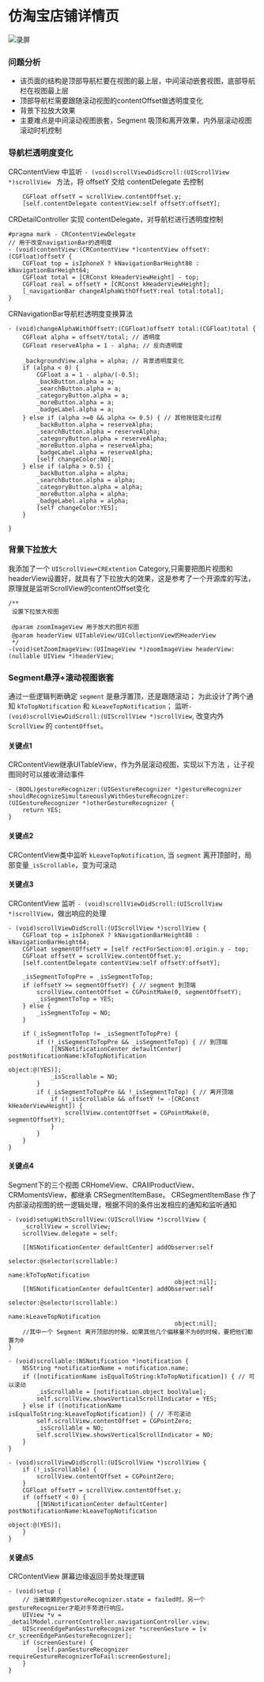 # 仿淘宝店铺详情页

![录屏](/screenshot/record.gif)

### 问题分析
* 该页面的结构是顶部导航栏要在视图的最上层，中间滚动嵌套视图，底部导航栏在视图最上层
* 顶部导航栏需要跟随滚动视图的contentOffset做透明度变化
* 背景下拉放大效果
* 主要难点是中间滚动视图嵌套，Segment 吸顶和离开效果，内外层滚动视图滚动时机控制

### 导航栏透明度变化
CRContentView 中监听 `- (void)scrollViewDidScroll:(UIScrollView *)scrollView ` 方法，将 offsetY 交给 contentDelegate 去控制
```
    CGFloat offsetY = scrollView.contentOffset.y;
    [self.contentDelegate contentView:self offsetY:offsetY];
```
CRDetailController 实现 contentDelegate，对导航栏进行透明度控制
```
#pragma mark - CRContentViewDelegate
// 用于改变navigationBar的透明度
- (void)contentView:(CRContentView *)contentView offsetY:(CGFloat)offsetY {
    CGFloat top = isIphoneX ? kNavigationBarHeight88 : kNavigationBarHeight64;
    CGFloat total = [CRConst kHeaderViewHeight] - top;
    CGFloat real = offsetY + [CRConst kHeaderViewHeight];
    [_navigationBar changeAlphaWithOffsetY:real total:total];
}
```
CRNavigationBar导航栏透明度变换算法
```
- (void)changeAlphaWithOffsetY:(CGFloat)offsetY total:(CGFloat)total {
    CGFloat alpha = offsetY/total; // 透明度
    CGFloat reserveAlpha = 1 - alpha; // 反向透明度

    _backgroundView.alpha = alpha; // 背景透明度变化
    if (alpha < 0) {
        CGFloat a = 1 - alpha/(-0.5);
        _backButton.alpha = a;
        _searchButton.alpha = a;
        _categoryButton.alpha = a;
        _moreButton.alpha = a;
        _badgeLabel.alpha = a;
    } else if (alpha >=0 && alpha <= 0.5) { // 其他按钮变化过程
        _backButton.alpha = reserveAlpha;
        _searchButton.alpha = reserveAlpha;
        _categoryButton.alpha = reserveAlpha;
        _moreButton.alpha = reserveAlpha;
        _badgeLabel.alpha = reserveAlpha;
        [self changeColor:NO];
    } else if (alpha > 0.5) {
        _backButton.alpha = alpha;
        _searchButton.alpha = alpha;
        _categoryButton.alpha = alpha;
        _moreButton.alpha = alpha;
        _badgeLabel.alpha = alpha;
        [self changeColor:YES];
    }

}
```

### 背景下拉放大
我添加了一个 `UIScrollView+CRExtention` Category,只需要把图片视图和headerView设置好，就具有了下拉放大的效果，这是参考了一个开源库的写法，原理就是监听ScrollView的contentOffset变化
```
/**
 设置下拉放大视图

 @param zoomImageView 用于放大的图片视图
 @param headerView UITableView/UICollectionView的HeaderView
 */
-(void)setZoomImageView:(UIImageView *)zoomImageView headerView:(nullable UIView *)headerView;
```

### Segment悬浮+滚动视图嵌套
通过一些逻辑判断确定 `segment` 是悬浮置顶，还是跟随滚动；
为此设计了两个通知 `kToTopNotification` 和 `kLeaveTopNotification`；
监听`- (void)scrollViewDidScroll:(UIScrollView *)scrollView`, 改变内外 `ScrollView` 的 `contentOffset`。

#### 关键点1
CRContentView继承UITableView，作为外层滚动视图，实现以下方法 ，让子视图同时可以接收滑动事件
```
- (BOOL)gestureRecognizer:(UIGestureRecognizer *)gestureRecognizer shouldRecognizeSimultaneouslyWithGestureRecognizer:(UIGestureRecognizer *)otherGestureRecognizer {
    return YES;
}
```

#### 关键点2
CRContentView类中监听 `kLeaveTopNotification`, 当 `segment` 离开顶部时，局部变量`_isScrollable`，变为可滚动

#### 关键点3
CRContentView 监听 `- (void)scrollViewDidScroll:(UIScrollView *)scrollView`，做出响应的处理
```
- (void)scrollViewDidScroll:(UIScrollView *)scrollView {
    CGFloat top = isIphoneX ? kNavigationBarHeight88 : kNavigationBarHeight64;
    CGFloat segmentOffsetY = [self rectForSection:0].origin.y - top;
    CGFloat offsetY = scrollView.contentOffset.y;
    [self.contentDelegate contentView:self offsetY:offsetY];

    _isSegmentToTopPre = _isSegmentToTop;
    if (offsetY >= segmentOffsetY) { // segment 到顶端
        scrollView.contentOffset = CGPointMake(0, segmentOffsetY);
        _isSegmentToTop = YES;
    } else {
        _isSegmentToTop = NO;
    }

    if (_isSegmentToTop != _isSegmentToTopPre) {
        if (!_isSegmentToTopPre && _isSegmentToTop) { // 到顶端
            [[NSNotificationCenter defaultCenter] postNotificationName:kToTopNotification
                                                                object:@(YES)];
            _isScrollable = NO;
        }
        if (_isSegmentToTopPre && !_isSegmentToTop) { // 离开顶端
            if (!_isScrollable && offsetY != -[CRConst kHeaderViewHeight]) {
                scrollView.contentOffset = CGPointMake(0, segmentOffsetY);
            }
        }
    }
}
```

#### 关键点4
Segment下的三个视图 CRHomeView、CRAllProductView、CRMomentsView，都继承 CRSegmentItemBase。
CRSegmentItemBase 作了内部滚动视图的统一逻辑处理，根据不同的条件出发相应的通知和监听通知
```
- (void)setupWithScrollView:(UIScrollView *)scrollView {
    _scrollView = scrollView;
    scrollView.delegate = self;

    [[NSNotificationCenter defaultCenter] addObserver:self
                                             selector:@selector(scrollable:)
                                                 name:kToTopNotification
                                               object:nil];
    [[NSNotificationCenter defaultCenter] addObserver:self
                                             selector:@selector(scrollable:)
                                                 name:kLeaveTopNotification
                                               object:nil];
    //其中一个 Segment 离开顶部的时候，如果其他几个偏移量不为0的时候，要把他们都置为0
}

- (void)scrollable:(NSNotification *)notification {
    NSString *notificationName = notification.name;
    if ([notificationName isEqualToString:kToTopNotification]) { // 可以滚动
        _isScrollable = [notification.object boolValue];
        self.scrollView.showsVerticalScrollIndicator = YES;
    } else if ([notificationName isEqualToString:kLeaveTopNotification]) { // 不可滚动
        self.scrollView.contentOffset = CGPointZero;
        _isScrollable = NO;
        self.scrollView.showsVerticalScrollIndicator = NO;
    }
}

- (void)scrollViewDidScroll:(UIScrollView *)scrollView {
    if (!_isScrollable) {
        scrollView.contentOffset = CGPointZero;
    }
    CGFloat offsetY = scrollView.contentOffset.y;
    if (offsetY < 0) {
        [[NSNotificationCenter defaultCenter] postNotificationName:kLeaveTopNotification
                                                            object:@(YES)];
    }
}
```

#### 关键点5
CRContentView 屏幕边缘返回手势处理逻辑
```
- (void)setup {
    // 当被依赖的gestureRecognizer.state = failed时，另一个gestureRecognizer才能对手势进行响应。
    UIView *v = _detailModel.currentController.navigationController.view;
    UIScreenEdgePanGestureRecognizer *screenGesture = [v cr_screenEdgePanGestureRecognizer];
    if (screenGesture) {
        [self.panGestureRecognizer requireGestureRecognizerToFail:screenGesture];
    }
}
```
